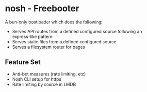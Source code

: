 # nosh - Freebooter

A bun-only bootloader which does the following:

* Serves API routes from a defined configured source following an express-like pattern
* Serves static files from a defined configured source
* Serves a filesystem router for pages

## Feature Set

* Anti-bot measures (rate limiting, etc)
* Nosh CLI setup for https
* Rate limiting by source in LMDB


